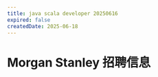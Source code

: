 ```yaml
---
title: java scala developer 20250616
expired: false
createdDate: 2025-06-18
---
```


# Morgan Stanley 招聘信息

<JobPostingTable job-posting-json-path="morgan-stanley/data/java-scala-developer-20250616.json"/>
